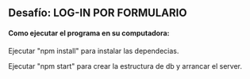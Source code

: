 ## Desafío: LOG-IN POR FORMULARIO
#### Como ejecutar el programa en su computadora:

Ejecutar "npm install" para instalar las dependecias.

Ejecutar "npm start" para crear la estructura de db y arrancar el server.

